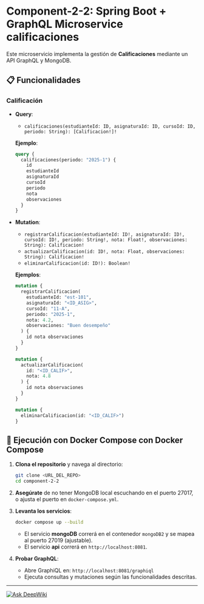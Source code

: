# Component-2-2: Spring Boot + GraphQL Microservice calificaciones

Este microservicio implementa la gestión de  **Calificaciones** mediante un API GraphQL y MongoDB.

## 📋 Funcionalidades

### Calificación

* **Query**:

  * `calificaciones(estudianteId: ID, asignaturaId: ID, cursoId: ID, periodo: String): [Calificacion!]!`

  **Ejemplo**:

  ```graphql
  query {
    calificaciones(periodo: "2025-1") {
      id
      estudianteId
      asignaturaId
      cursoId
      periodo
      nota
      observaciones
    }
  }
  ```

* **Mutation**:

  * `registrarCalificacion(estudianteId: ID!, asignaturaId: ID!, cursoId: ID!, periodo: String!, nota: Float!, observaciones: String): Calificacion!`
  * `actualizarCalificacion(id: ID!, nota: Float, observaciones: String): Calificacion!`
  * `eliminarCalificacion(id: ID!): Boolean!`

  **Ejemplos**:

  ```graphql
  mutation {
    registrarCalificacion(
      estudianteId: "est-101",
      asignaturaId: "<ID_ASIG>",
      cursoId: "11-A",
      periodo: "2025-1",
      nota: 4.2,
      observaciones: "Buen desempeño"
    ) {
      id nota observaciones
    }
  }

  mutation {
    actualizarCalificacion(
      id: "<ID_CALIF>",
      nota: 4.8
    ) {
      id nota observaciones
    }
  }

  mutation {
    eliminarCalificacion(id: "<ID_CALIF>")
  }
  ```

## 🚀 Ejecución con Docker Compose con Docker Compose

1. **Clona el repositorio** y navega al directorio:

   ```bash
   git clone <URL_DEL_REPO>
   cd component-2-2
   ```

2. **Asegúrate** de no tener MongoDB local escuchando en el puerto 27017, o ajusta el puerto en `docker-compose.yml`.

3. **Levanta los servicios**:

   ```bash
   docker compose up --build
   ```

   * El servicio **mongoDB** correrá en el contenedor `mongoDB2` y se mapea al puerto 27019 (ajustable).
   * El servicio **api** correrá en `http://localhost:8081`.

4. **Probar GraphQL**:

   * Abre GraphiQL en: `http://localhost:8081/graphiql`
   * Ejecuta consultas y mutaciones según las funcionalidades descritas.

---
[![Ask DeepWiki](https://deepwiki.com/badge.svg)](https://deepwiki.com/Swarch2F/component-2)